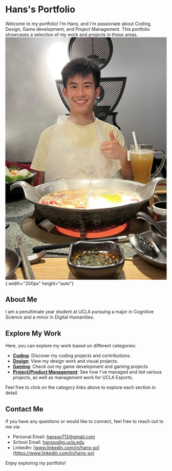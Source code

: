 # Hans's Portfolio

Welcome to my portfolio! I'm Hans, and I'm passionate about Coding, Design, Game development, and Project Management. This portfolio showcases a selection of my work and projects in these areas.
![Hans](https://raw.githubusercontent.com/hansieso/Portfolio/7dae9ac3ba3f20324da4f590a041e24f5bda545a/Github%20Portfolio%20Pictures/menhotpot.PNG){:width="200px" height="auto"}

## About Me

I am a penultimate year student at UCLA pursuing a major in Cognitive Science and a minor in Digital Humanities.

## Explore My Work

Here, you can explore my work based on different categories:

- [**Coding**](coding/README.md): Discover my coding projects and contributions.
- [**Design**](design/README.md): View my design work and visual projects.
- [**Gaming**](gaming/README.md): Check out my game development and gaming projects
- [**Project/Product Management**](project-product-management/README.md): See how I've managed and led various projects, as well as management work for UCLA Esports.

Feel free to click on the category links above to explore each section in detail.

## Contact Me

If you have any questions or would like to connect, feel free to reach out to me via:

- Personal Email: hansso712@gmail.com
- School Email: hansso@g.ucla.edu
- LinkedIn: [www.linkedin.com/in/hans-so](https://www.linkedin.com/in/hans-so)

Enjoy exploring my portfolio!
